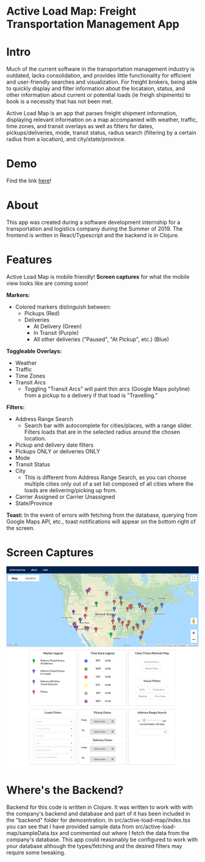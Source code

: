 # Active Load Map: Freight Transportation Management App

# Intro 
Much of the current software in the transportation management industry is outdated, lacks consolidation, and provides little functionality for efficient and user-friendly searches and visualization. For freight brokers, being able to quickly display and filter information about the locataion, status, and other information about current or potential loads (ie freigh shipments) to book is a necessity that has not been met. 

Active Load Map is an app that parses freight shipment information, displaying relevant information on a map accompanied with weather, traffic, time zones, and transit overlays as well as filters for dates, pickups/deliveries, mode, transit status, radius search (filtering by a certain radius from a location), and city/state/province.

# Demo
Find the link [here](https://alm-demo.firebaseapp.com)!

# About 
This app was created during a software development internship for a transportation and logistics company during the Summer of 2019. The frontend is written in React/Typescript and the backend is in Clojure.

# Features
Active Load Map is mobile friendly! <b>Screen captures</b> for what the mobile view looks like are coming soon!

<b>Markers:</b>

- Colored markers distinguish between:
  - Pickups (Red)
  - Deliveries 
    - At Delivery (Green)
    - In Transit (Purple)
    - All other deliveries ("Paused", "At Pickup", etc.) (Blue)

<b>Toggleable Overlays:</b>
- Weather
- Traffic 
- Time Zones 
- Transit Arcs 
  - Toggling "Transit Arcs" will paint thin arcs (Google Maps polyline) from a pickup to a delivery if that load is "Travelling." 

<b>Filters:</b>
- Address Range Search
  - Search bar with autocomplete for cities/places, with a range slider. Filters loads that are in the selected radius around the chosen location.
- Pickup and delivery date filters
- Pickups ONLY or deliveries ONLY
- Mode 
- Transit Status
- City
  - This is different from Address Range Search, as you can choose multiple cities only out of a set list composed of all cities where the loads are delivering/picking up from.
- Carrier Assigned or Carrier Unassigned
- State/Province

<b>Toast:</b>
In the event of errors with fetching from the database, querying from Google Maps API, etc., toast notifications will appear on the bottom right of the screen.

# Screen Captures
![Image of Screen Capture - General Desktop](https://raw.githubusercontent.com/hannahchuh/Active-Load-Map/master/screen_captures/general_desktop_screencapture.png)

# Where's the Backend?
Backend for this code is written in Clojure. It was written to work with with the company's backend and database and part of it has been included in the "backend" folder for demosntration. In src/active-load-map/index.tsx you can see that I have provided sample data from src/active-load-map/sampleData.tsx and commented out where I fetch the data from the company's database. This app could reasonably be configured to work with your database although the types/fetching and the desired filters may require some tweaking.

